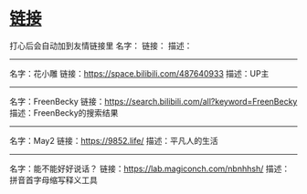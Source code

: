 # [链接](https://github.com/noteMay/noteMay.github.io/issues/8)

打心后会自动加到友情链接里
名字：
链接：
描述：

---

名字：花小雕
链接：https://space.bilibili.com/487640933
描述：UP主

---

名字：FreenBecky
链接：https://search.bilibili.com/all?keyword=FreenBecky
描述：FreenBecky的搜索结果

---

名字：May2
链接：https://9852.life/
描述：平凡人的生活

---

名字：能不能好好说话？
链接：https://lab.magiconch.com/nbnhhsh/
描述：拼音首字母缩写释义工具